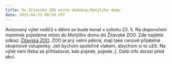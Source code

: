 ```yaml
---
title: Do Žitavské ZOO místo do&nbsp;Motýlího domu
date: 2015-04-23 08:50 UTC
---
```


Avizovaný výlet rodičů s dětmi se bude konat v sobotu 23.&nbsp;5. Na doporučení
maminek pojedeme místo do Motýlího domu do Žitavské ZOO. Zde najdete odkaz:
[Žitavská ZOO](http://www.tierpark-zittau.de/). ZOO je prý velmi pěkná, mají také cenově
přijatelné skupinové vstupenky. Jeli bychom společně vlakem, abychom si to
užili. Na výlet není třeba se přihlašovat, kdo pojede, pojede ;). Další info
dorazí před akcí.
